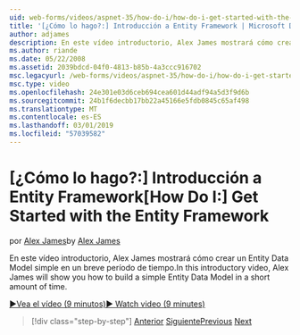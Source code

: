 ```yaml
---
uid: web-forms/videos/aspnet-35/how-do-i/how-do-i-get-started-with-the-entity-framework
title: '[¿Cómo lo hago?:] Introducción a Entity Framework | Microsoft Docs'
author: adjames
description: En este vídeo introductorio, Alex James mostrará cómo crear un Entity Data Model simple en un breve período de tiempo.
ms.author: riande
ms.date: 05/22/2008
ms.assetid: 2039bdcd-04f0-4813-b85b-4a3ccc916702
msc.legacyurl: /web-forms/videos/aspnet-35/how-do-i/how-do-i-get-started-with-the-entity-framework
msc.type: video
ms.openlocfilehash: 24e301e03d6ceb694cea601d44adf94a5d3f9d6b
ms.sourcegitcommit: 24b1f6decbb17bb22a45166e5fdb0845c65af498
ms.translationtype: MT
ms.contentlocale: es-ES
ms.lasthandoff: 03/01/2019
ms.locfileid: "57039582"
---
```

<a name="how-do-i-get-started-with-the-entity-framework"></a><span data-ttu-id="0c16f-103">[¿Cómo lo hago?:] Introducción a Entity Framework</span><span class="sxs-lookup"><span data-stu-id="0c16f-103">[How Do I:] Get Started with the Entity Framework</span></span>
====================
<span data-ttu-id="0c16f-104">por [Alex James](https://github.com/adjames)</span><span class="sxs-lookup"><span data-stu-id="0c16f-104">by [Alex James](https://github.com/adjames)</span></span>

<span data-ttu-id="0c16f-105">En este vídeo introductorio, Alex James mostrará cómo crear un Entity Data Model simple en un breve período de tiempo.</span><span class="sxs-lookup"><span data-stu-id="0c16f-105">In this introductory video, Alex James will show you how to build a simple Entity Data Model in a short amount of time.</span></span>

[<span data-ttu-id="0c16f-106">&#9654;Vea el vídeo (9 minutos)</span><span class="sxs-lookup"><span data-stu-id="0c16f-106">&#9654; Watch video (9 minutes)</span></span>](https://channel9.msdn.com/Blogs/ASP-NET-Site-Videos/how-do-i-get-started-with-the-entity-framework)

> [!div class="step-by-step"]
> <span data-ttu-id="0c16f-107">[Anterior](how-do-i-converting-a-net-20-windows-forms-application-to-net-35.md)
> [Siguiente](how-do-i-use-the-new-entity-data-source.md)</span><span class="sxs-lookup"><span data-stu-id="0c16f-107">[Previous](how-do-i-converting-a-net-20-windows-forms-application-to-net-35.md)
[Next](how-do-i-use-the-new-entity-data-source.md)</span></span>
